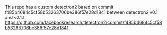 This repo has a custom detectron2 based on commit f485b4684c5cf58b53263706be386f57e28d1841 between detectron2 v0.1 and v0.1.1
https://github.com/facebookresearch/detectron2/commit/f485b4684c5cf58b53263706be386f57e28d1841
